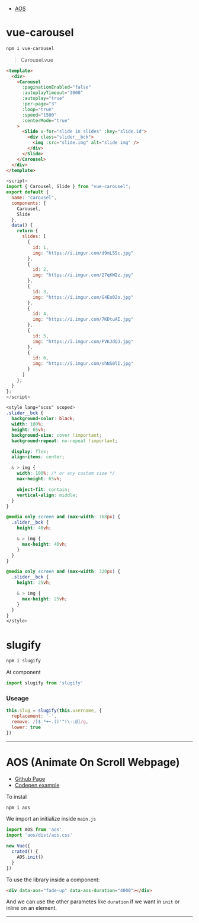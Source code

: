 - [AOS](#AOS)

# vue-carousel

```js
npm i vue-carousel
```

> Carousel.vue

```html
<template>
  <div>
    <Carousel
      :paginationEnabled="false"
      :autoplayTimeout="3000"
      :autoplay="true"
      :per-page="3"
      :loop="true"
      :speed="1500"
      :centerMode="true"
    >
      <Slide v-for="slide in slides" :key="slide.id">
        <div class="slider__bck">
          <img :src="slide.img" alt="slide img" />
        </div>
      </Slide>
    </Carousel>
  </div>
</template>
```

```js
<script>
import { Carousel, Slide } from "vue-carousel";
export default {
  name: "carousel",
  components: {
    Carousel,
    Slide
  },
  data() {
    return {
      slides: [
        {
          id: 1,
          img: "https://i.imgur.com/d9mLSSc.jpg"
        },
        {
          id: 2,
          img: "https://i.imgur.com/27qKW2z.jpg"
        },
        {
          id: 3,
          img: "https://i.imgur.com/G4Eo02o.jpg"
        },
        {
          id: 4,
          img: "https://i.imgur.com/7KDtuAI.jpg"
        },
        {
          id: 5,
          img: "https://i.imgur.com/PVKJdQJ.jpg"
        },
        {
          id: 6,
          img: "https://i.imgur.com/shNS0lI.jpg"
        }
      ]
    };
  }
};
</script>
```

```css
<style lang="scss" scoped>
.slider__bck {
  background-color: black;
  width: 100%;
  height: 65vh;
  background-size: cover !important;
  background-repeat: no-repeat !important;

  display: flex;
  align-items: center;

  & > img {
    width: 100%; /* or any custom size */
    max-height: 65vh;

    object-fit: contain;
    vertical-align: middle;
  }
}

@media only screen and (max-width: 768px) {
  .slider__bck {
    height: 40vh;

    & > img {
      max-height: 40vh;
    }
  }
}

@media only screen and (max-width: 320px) {
  .slider__bck {
    height: 25vh;

    & > img {
      max-height: 25vh;
    }
  }
}
</style>
```

# slugify

```js
npm i slugify
```

At component

```js
import slugify from 'slugify'
```

### Useage

```js
this.slug = slugify(this.username, {
  replacement: '-',
  remove: /[$_*+~.()'"!\-:@]/g,
  lower: true
})
```

---

# AOS (Animate On Scroll Webpage)

- [Github Page](https://github.com/michalsnik/aos)
- [Codepen example ](https://codepen.io/elenakout/pen/zYOzLaz)

To instal

```js
npm i aos
```

We import an initialize inside `main.js`

```js
import AOS from 'aos'
import 'aos/dist/aos.css'

new Vue({
  crated() {
    AOS.init()
  }
})
```

To use the library inside a component:

```html
<div data-aos="fade-up" data-aos-duration="4000"></div>
```

And we can use the other parametes like `duration` if we want in `init` or inline on an element.

---
